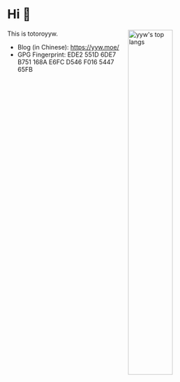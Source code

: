 # Hi 👋

<a href="https://github.com/iBug">
<img
  src="https://github-readme-stats.vercel.app/api/top-langs/?username=yuanyiwei&layout=compact"
  title="yyw's top langs"
  align="right"
  width="45%"
/>
</a>

This is totoroyyw.

- Blog (in Chinese): https://yyw.moe/
- GPG Fingerprint: EDE2 551D 6DE7 B751 168A E6FC D546 F016 5447 65FB
